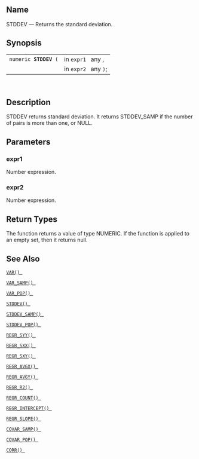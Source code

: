 <div id="fn_stddev" class="refentry">

<div class="titlepage">

</div>

<div class="refnamediv">

## Name

STDDEV — Returns the standard deviation.

</div>

<div class="refsynopsisdiv">

## Synopsis

<div id="fsyn_stddev" class="funcsynopsis">

|                            |                      |
|----------------------------|----------------------|
| `numeric `**`STDDEV`**` (` | in `expr1 ` any ,    |
|                            | in `expr2 ` any `)`; |

<div class="funcprototype-spacer">

 

</div>

</div>

</div>

<div id="desc_stddev" class="refsect1">

## Description

STDDEV returns standard deviation. It returns STDDEV_SAMP if the number
of pairs is more than one, or NULL.

</div>

<div id="params_stddev" class="refsect1">

## Parameters

<div id="id78173" class="refsect2">

### expr1

Number expression.

</div>

<div id="id78176" class="refsect2">

### expr2

Number expression.

</div>

</div>

<div id="ret_stddev" class="refsect1">

## Return Types

The function returns a value of type NUMERIC. If the function is applied
to an empty set, then it returns null.

</div>

<div id="seealso_stddev" class="refsect1">

## See Also

<a href="fn_var.html" class="link" title="VAR"><code
class="function">VAR() </code></a>

<a href="fn_var_samp.html" class="link" title="VAR_SAMP"><code
class="function">VAR_SAMP() </code></a>

<a href="fn_var_pop.html" class="link" title="VAR_POP"><code
class="function">VAR_POP() </code></a>

<a href="fn_stddev.html" class="link" title="STDDEV"><code
class="function">STDDEV() </code></a>

<a href="fn_stddev_samp.html" class="link" title="STDDEV_SAMP"><code
class="function">STDDEV_SAMP() </code></a>

<a href="fn_stddev_pop.html" class="link" title="STDDEV_POP"><code
class="function">STDDEV_POP() </code></a>

<a href="fn_regr_syy.html" class="link" title="REGR_SYY"><code
class="function">REGR_SYY() </code></a>

<a href="fn_regr_sxx.html" class="link" title="REGR_SXX"><code
class="function">REGR_SXX() </code></a>

<a href="fn_regr_sxy.html" class="link" title="REGR_SXY"><code
class="function">REGR_SXY() </code></a>

<a href="fn_regr_avgx.html" class="link" title="REGR_AVGX"><code
class="function">REGR_AVGX() </code></a>

<a href="fn_regr_avgy.html" class="link" title="REGR_AVGY"><code
class="function">REGR_AVGY() </code></a>

<a href="fn_regr_r2.html" class="link" title="REGR_R2"><code
class="function">REGR_R2() </code></a>

<a href="fn_regr_count.html" class="link" title="REGR_COUNT"><code
class="function">REGR_COUNT() </code></a>

<a href="fn_regr_intercept.html" class="link"
title="REGR_INTERCEPT"><code
class="function">REGR_INTERCEPT() </code></a>

<a href="fn_regr_slope.html" class="link" title="REGR_SLOPE"><code
class="function">REGR_SLOPE() </code></a>

<a href="fn_covar_samp.html" class="link" title="COVAR_SAMP"><code
class="function">COVAR_SAMP() </code></a>

<a href="fn_covar_pop.html" class="link" title="COVAR_POP"><code
class="function">COVAR_POP() </code></a>

<a href="fn_corr.html" class="link" title="CORR"><code
class="function">CORR() </code></a>

</div>

</div>
